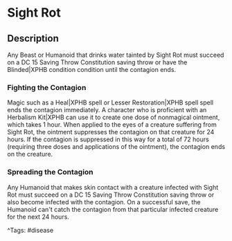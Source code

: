 # Sight Rot

## Description

Any Beast or Humanoid that drinks water tainted by Sight Rot must succeed on a DC 15 Saving Throw Constitution saving throw or have the Blinded|XPHB condition condition until the contagion ends.

###

### Fighting the Contagion

Magic such as a Heal|XPHB spell or Lesser Restoration|XPHB spell spell ends the contagion immediately. A character who is proficient with an Herbalism Kit|XPHB can use it to create one dose of nonmagical ointment, which takes 1 hour. When applied to the eyes of a creature suffering from Sight Rot, the ointment suppresses the contagion on that creature for 24 hours. If the contagion is suppressed in this way for a total of 72 hours (requiring three doses and applications of the ointment), the contagion ends on the creature.

### Spreading the Contagion

Any Humanoid that makes skin contact with a creature infected with Sight Rot must succeed on a DC 15 Saving Throw Constitution saving throw or also become infected with the contagion. On a successful save, the Humanoid can't catch the contagion from that particular infected creature for the next 24 hours.

^Tags: #disease